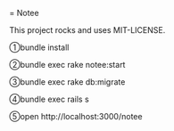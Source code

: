 = Notee

This project rocks and uses MIT-LICENSE.

①bundle install

②bundle exec rake notee:start

③bundle exec rake db:migrate

④bundle exec rails s

⑤open http://localhost:3000/notee
